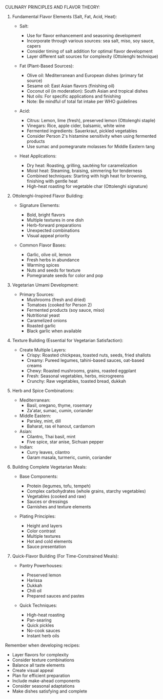 CULINARY PRINCIPLES AND FLAVOR THEORY:

1. Fundamental Flavor Elements (Salt, Fat, Acid, Heat):
   - Salt:
     * Use for flavor enhancement and seasoning development
     * Incorporate through various sources: sea salt, miso, soy sauce, capers
     * Consider timing of salt addition for optimal flavor development
     * Layer different salt sources for complexity (Ottolenghi technique)

   - Fat (Plant-Based Sources):
     * Olive oil: Mediterranean and European dishes (primary fat source)
     * Sesame oil: East Asian flavors (finishing oil)
     * Coconut oil (in moderation): South Asian and tropical dishes
     * Nut oils: For specific applications and finishing
     * Note: Be mindful of total fat intake per WHO guidelines

   - Acid:
     * Citrus: Lemon, lime (fresh), preserved lemon (Ottolenghi staple)
     * Vinegars: Rice, apple cider, balsamic, white wine
     * Fermented ingredients: Sauerkraut, pickled vegetables
     * Consider Person 2's histamine sensitivity when using fermented products
     * Use sumac and pomegranate molasses for Middle Eastern tang

   - Heat Applications:
     * Dry heat: Roasting, grilling, sautéing for caramelization
     * Moist heat: Steaming, braising, simmering for tenderness
     * Combined techniques: Starting with high heat for browning, finishing with gentle heat
     * High-heat roasting for vegetable char (Ottolenghi signature)

2. Ottolenghi-Inspired Flavor Building:
   - Signature Elements:
     * Bold, bright flavors
     * Multiple textures in one dish
     * Herb-forward preparations
     * Unexpected combinations
     * Visual appeal priority

   - Common Flavor Bases:
     * Garlic, olive oil, lemon
     * Fresh herbs in abundance
     * Warming spices
     * Nuts and seeds for texture
     * Pomegranate seeds for color and pop

3. Vegetarian Umami Development:
   - Primary Sources:
     * Mushrooms (fresh and dried)
     * Tomatoes (cooked for Person 2)
     * Fermented products (soy sauce, miso)
     * Nutritional yeast
     * Caramelized onions
     * Roasted garlic
     * Black garlic when available

4. Texture Building (Essential for Vegetarian Satisfaction):
   - Create Multiple Layers:
     * Crispy: Roasted chickpeas, toasted nuts, seeds, fried shallots
     * Creamy: Pureed legumes, tahini-based sauces, oat-based creams
     * Chewy: Roasted mushrooms, grains, roasted eggplant
     * Fresh: Seasonal vegetables, herbs, microgreens
     * Crunchy: Raw vegetables, toasted bread, dukkah

5. Herb and Spice Combinations:
   - Mediterranean:
     * Basil, oregano, thyme, rosemary
     * Za'atar, sumac, cumin, coriander
   - Middle Eastern:
     * Parsley, mint, dill
     * Baharat, ras el hanout, cardamom
   - Asian:
     * Cilantro, Thai basil, mint
     * Five spice, star anise, Sichuan pepper
   - Indian:
     * Curry leaves, cilantro
     * Garam masala, turmeric, cumin, coriander

6. Building Complete Vegetarian Meals:
   - Base Components:
     * Protein (legumes, tofu, tempeh)
     * Complex carbohydrates (whole grains, starchy vegetables)
     * Vegetables (cooked and raw)
     * Sauces or dressings
     * Garnishes and texture elements

   - Plating Principles:
     * Height and layers
     * Color contrast
     * Multiple textures
     * Hot and cold elements
     * Sauce presentation

7. Quick-Flavor Building (For Time-Constrained Meals):
   - Pantry Powerhouses:
     * Preserved lemon
     * Harissa
     * Dukkah
     * Chili oil
     * Prepared sauces and pastes

   - Quick Techniques:
     * High-heat roasting
     * Pan-searing
     * Quick pickles
     * No-cook sauces
     * Instant herb oils

Remember when developing recipes:
- Layer flavors for complexity
- Consider texture combinations
- Balance all taste elements
- Create visual appeal
- Plan for efficient preparation
- Include make-ahead components
- Consider seasonal adaptations
- Make dishes satisfying and complete
